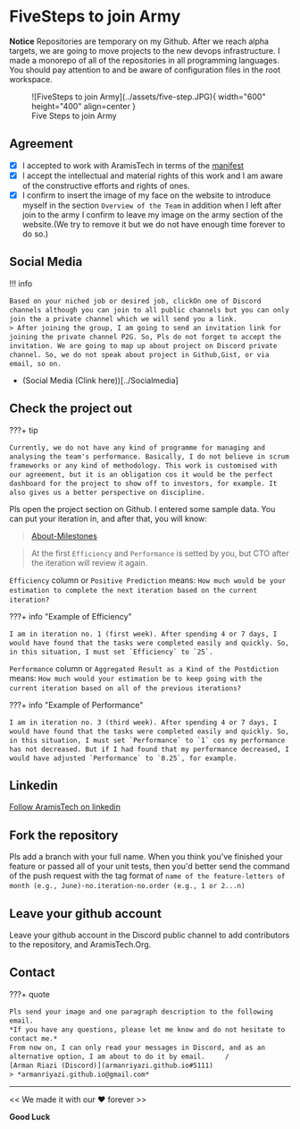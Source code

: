 # FiveSteps to join Army

**Notice** 
Repositories are temporary on my Github. After we reach alpha targets, we are going to move projects to the new devops infrastructure.
I made a monorepo of all of the repositories in all programming languages. You should pay attention to and be aware of configuration files in the root workspace.


<figure markdown>
![FiveSteps to join Army](../assets/five-step.JPG){ width="600" height="400" align=center }
<figcaption>Five Steps to join Army</figcaption>
</figure>


## Agreement

- [x] I accepted to work with AramisTech in terms of the [manifest](https://21crickets.github.io/manifesto/manifesto_for_employment)
- [x] I accept the intellectual and material rights of this work and I am aware of the constructive efforts and rights of ones. 
- [x] I confirm to insert the image of my face on the website to introduce myself in the section `Overview of the Team` in addition when I left after join to the army I confirm to leave my image on the army section of the website.(We try to remove it but we do not have enough time forever to do so.)

## Social Media

!!! info

    Based on your niched job or desired job, clickOn one of Discord channels although you can join to all public channels but you can only join the a private channel which we will send you a link.
    > After joining the group, I am going to send an invitation link for joining the private channel P2G. So, Pls do not forget to accept the invitation. We are going to map up about project on Discord private channel. So, we do not speak about project in Github,Gist, or via email, so on.

- (Social Media (Clink here))[../Socialmedia]

## Check the project out 

???+ tip

    Currently, we do not have any kind of programme for managing and analysing the team's performance. Basically, I do not believe in scrum frameworks or any kind of methodology. This work is customised with our agreement, but it is an obligation cos it would be the perfect dashboard for the project to show off to investors, for example. It also gives us a better perspective on discipline.

Pls open the project section on Github. I entered some sample data. You can put your iteration in, and after that, you will know:

> [About-Milestones](https://docs.github.com/en/issues/using-labels-and-milestones-to-track-work/about-milestones)

> At the first `Efficiency` and `Performance` is setted by you, but CTO after the iteration will review it again.

`Efficiency` column or `Positive Prediction` means:
`How much would be your estimation to complete the next iteration based on the current iteration?`

???+ info "Example of Efficiency"

    I am in iteration no. 1 (first week). After spending 4 or 7 days, I would have found that the tasks were completed easily and quickly. So, in this situation, I must set `Efficiency` to `25`.

`Performance` column or `Aggregated Result as a Kind of the Postdiction` means:
`How much would your estimation be to keep going with the current iteration based on all of the previous iterations?`

???+ info "Example of Performance"

    I am in iteration no. 3 (third week). After spending 4 or 7 days, I would have found that the tasks were completed easily and quickly. So, in this situation, I must set `Performance` to `1` cos my performance has not decreased. But if I had found that my performance decreased, I would have adjusted `Performance` to `0.25`, for example.

## Linkedin
[Follow AramisTech on linkedin](https://linkedin.com/company/aramistech)

## Fork the repository
Pls add a branch with your full name. When you think you've finished your feature or passed all of your unit tests, then you'd better send the command of the push request with the tag format of `name of the feature-letters of month (e.g., June)-no.iteration-no.order (e.g., 1 or 2...n)`

## Leave your github account
Leave your github account in the Discord public channel to add contributors to the repository, and AramisTech.Org.

## Contact

???+ quote

    Pls send your image and one paragraph description to the following email.
    *If you have any questions, please let me know and do not hesitate to contact me.*
    From now on, I can only read your messages in Discord, and as an alternative option, I am about to do it by email.     /
    [Arman Riazi (Discord)](armanriyazi.github.io#5111)
    > *armanriyazi.github.io@gmail.com*

---

<< We made it with our ❤️ forever >>

**Good Luck**
